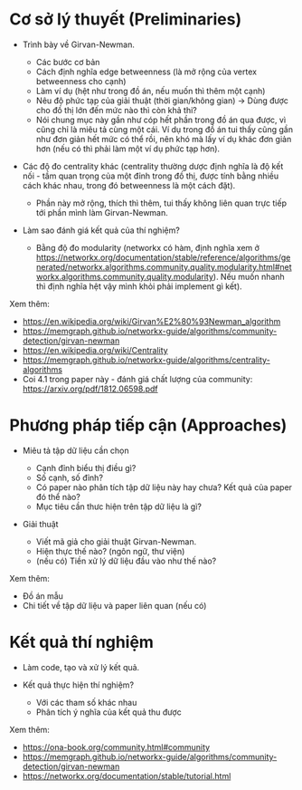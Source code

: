 # Cơ sở lý thuyết (Preliminaries)

- Trình bày về Girvan-Newman.
    - Các bước cơ bản 
    - Cách định nghĩa edge betweenness (là mở rộng của vertex betweenness cho cạnh)
    - Làm ví dụ (hệt như trong đồ án, nếu muốn thì thêm một cạnh)
    - Nêu độ phức tạp của giải thuật (thời gian/không gian) -> Dùng được cho đồ thị lớn đến mức nào
      thì còn khả thi?

    * Nói chung mục này gần như cóp hết phần trong đồ án qua được, vì cũng chỉ là miêu tả cùng một
    cái. Ví dụ trong đồ án tui thấy cũng gần như đơn giản hết mức có thể rồi, nên khó mà lấy ví dụ
    khác đơn giản hơn (nếu có thì phải làm một ví dụ phức tạp hơn).


- Các độ đo centrality khác (centrality thường dược định nghĩa là độ kết nối - tầm quan trọng của
một đỉnh trong đồ thị, được tính bằng nhiều cách khác nhau, trong đó betweenness là một cách đặt).
    - Phần này mở rộng, thích thì thêm, tui thấy không liên quan trực tiếp tới phần mình làm
    Girvan-Newman.

- Làm sao đánh giá kết quả của thí nghiệm? 
    - Bằng độ đo modularity (networkx có hàm, định nghĩa xem ở
    https://networkx.org/documentation/stable/reference/algorithms/generated/networkx.algorithms.community.quality.modularity.html#networkx.algorithms.community.quality.modularity).
    Nếu muốn nhanh thì định nghĩa hệt vậy mình khỏi phải implement gì kết).

Xem thêm:
- https://en.wikipedia.org/wiki/Girvan%E2%80%93Newman_algorithm
- https://memgraph.github.io/networkx-guide/algorithms/community-detection/girvan-newman
- https://en.wikipedia.org/wiki/Centrality
- https://memgraph.github.io/networkx-guide/algorithms/centrality-algorithms
- Coi 4.1 trong paper này - đánh giá chất lượng của community: https://arxiv.org/pdf/1812.06598.pdf

# Phương pháp tiếp cận (Approaches)

- Miêu tả tập dữ liệu cần chọn 
    - Cạnh đỉnh biểu thị điều gì?
    - Số cạnh, số đỉnh?
    - Có paper nào phân tích tập dữ liệu này hay chưa? Kết quả của paper đó thể nào?
    - Mục tiêu cần thưc hiện trên tập dữ liệu là gì?

- Giải thuật
    - Viết mã giả cho giải thuật Girvan-Newman.
    - Hiện thực thế nào? (ngôn ngữ, thư viện)
    - (nếu có) Tiền xử lý dữ liệu đầu vào như thế nào?

Xem thêm:
- Đồ án mẫu
- Chi tiết về tập dữ liệu và paper liên quan (nếu có)

# Kết quả thí nghiệm

- Làm code, tạo và xử lý kết quả.

- Kết quả thực hiện thí nghiệm?
    - Với các tham số khác nhau
    - Phân tích ý nghĩa của kết quả thu được

Xem thêm:
- https://ona-book.org/community.html#community
- https://memgraph.github.io/networkx-guide/algorithms/community-detection/girvan-newman
- https://networkx.org/documentation/stable/tutorial.html
